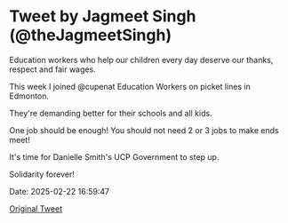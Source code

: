 # Tweet by Jagmeet Singh (@theJagmeetSingh)

Education workers who help our children every day deserve our thanks, respect and fair wages.

This week I joined @cupenat Education Workers on picket lines in Edmonton.

They're demanding better for their schools and all kids.

One job should be enough! You should not need 2 or 3 jobs to make ends meet!

It's time for Danielle Smith's UCP Government to step up.

Solidarity forever!

Date: 2025-02-22 16:59:47

[Original Tweet](https://x.com/theJagmeetSingh/status/1893344949514420336)
